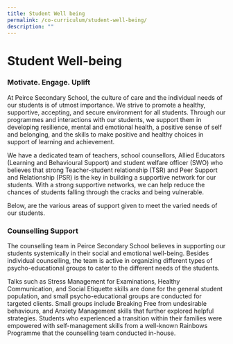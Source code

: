 ```yaml
---
title: Student Well being
permalink: /co-curriculum/student-well-being/
description: ""
---
```

# **Student Well-being**

### Motivate. Engage. Uplift

At Peirce Secondary School, the culture of care and the individual needs of our students is of utmost importance. We strive to promote a healthy, supportive, accepting, and secure environment for all students. Through our programmes and interactions with our students, we support them in developing resilience, mental and emotional health, a positive sense of self and belonging, and the skills to make positive and healthy choices in support of learning and achievement. 

We have a dedicated team of teachers, school counsellors, Allied Educators (Learning and Behavioural Support) and student welfare officer (SWO) who believes that strong Teacher-student relationship (TSR) and Peer Support and Relationship (PSR) is the key in building a supportive network for our students. With a strong supportive networks, we can help reduce the chances of students falling through the cracks and being vulnerable. 

Below, are the various areas of support given to meet the varied needs of our students.

### Counselling Support

The counselling team in Peirce Secondary School believes in supporting our students systemically in their social and emotional well-being. Besides individual counselling, the team is active in organizing different types of psycho-educational groups to cater to the different needs of the students.

Talks such as Stress Management for Examinations, Healthy Communication, and Social Etiquette skills are done for the general student population, and small psycho-educational groups are conducted for targeted clients. Small groups include Breaking Free from undesirable behaviours, and Anxiety Management skills that further explored helpful strategies. Students who experienced a transition within their families were empowered with self-management skills from a well-known Rainbows Programme that the counselling team conducted in-house.
